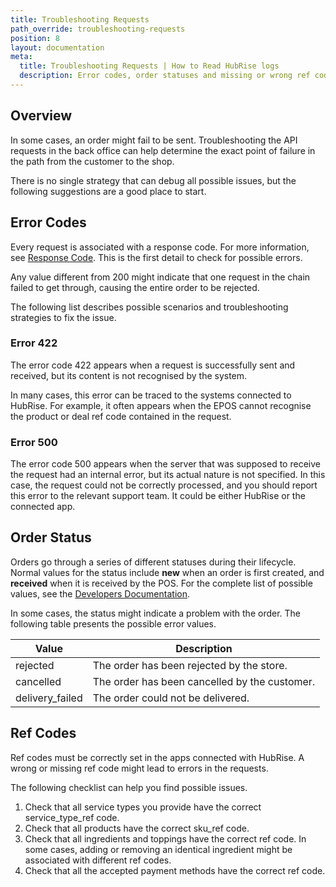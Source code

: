 ```yaml
---
title: Troubleshooting Requests
path_override: troubleshooting-requests
position: 8
layout: documentation
meta:
  title: Troubleshooting Requests | How to Read HubRise logs
  description: Error codes, order statuses and missing or wrong ref codes shown in HubRise logs help understand issues.
---
```


## Overview

In some cases, an order might fail to be sent. Troubleshooting the API requests in the back office can help determine the exact point of failure in the path from the customer to the shop.

There is no single strategy that can debug all possible issues, but the following suggestions are a good place to start.

## Error Codes

Every request is associated with a response code. For more information, see [Response Code](/docs/hubrise-logs/json-requests-in-hubrise#code). This is the first detail to check for possible errors.

Any value different from 200 might indicate that one request in the chain failed to get through, causing the entire order to be rejected.

The following list describes possible scenarios and troubleshooting strategies to fix the issue.

### Error 422

The error code 422 appears when a request is successfully sent and received, but its content is not recognised by the system.

In many cases, this error can be traced to the systems connected to HubRise. For example, it often appears when the EPOS cannot recognise the product or deal ref code contained in the request.

### Error 500

The error code 500 appears when the server that was supposed to receive the request had an internal error, but its actual nature is not specified. In this case, the request could not be correctly processed, and you should report this error to the relevant support team. It could be either HubRise or the connected app.

## Order Status

Orders go through a series of different statuses during their lifecycle. Normal values for the status include **new** when an order is first created, and **received** when it is received by the POS. For the complete list of possible values, see the [Developers Documentation](/developers/api/orders#status).

In some cases, the status might indicate a problem with the order. The following table presents the possible error values.

| Value           | Description                                   |
| --------------- | --------------------------------------------- |
| rejected        | The order has been rejected by the store.     |
| cancelled       | The order has been cancelled by the customer. |
| delivery_failed | The order could not be delivered.             |

## Ref Codes

Ref codes must be correctly set in the apps connected with HubRise. A wrong or missing ref code might lead to errors in the requests.

The following checklist can help you find possible issues.

1. Check that all service types you provide have the correct service_type_ref code.
1. Check that all products have the correct sku_ref code.
1. Check that all ingredients and toppings have the correct ref code. In some cases, adding or removing an identical ingredient might be associated with different ref codes.
1. Check that all the accepted payment methods have the correct ref code.

